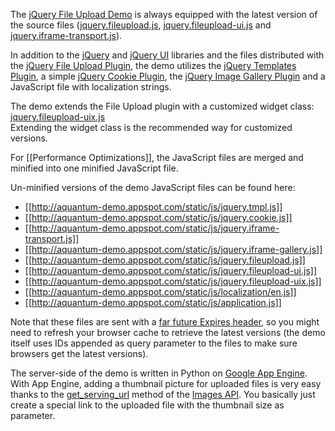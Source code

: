 The [jQuery File Upload Demo](http://aquantum-demo.appspot.com/file-upload) is always equipped with the latest version of the source files ([jquery.fileupload.js](https://github.com/blueimp/jQuery-File-Upload/blob/master/jquery.fileupload.js), [jquery.fileupload-ui.js](https://github.com/blueimp/jQuery-File-Upload/blob/master/jquery.fileupload-ui.js) and [jquery.iframe-transport.js](https://github.com/blueimp/jQuery-File-Upload/blob/master/jquery.iframe-transport.js)).

In addition to the [jQuery](http://jquery.com/) and [jQuery UI](http://jqueryui.com/) libraries and the files distributed with the [jQuery File Upload Plugin](https://github.com/blueimp/jQuery-File-Upload), the demo utilizes the [jQuery Templates Plugin](http://api.jquery.com/category/plugins/templates/), a simple [jQuery Cookie Plugin](https://github.com/blueimp/jQuery-Cookie), the [jQuery Image Gallery Plugin](https://github.com/blueimp/jQuery-Image-Gallery) and a JavaScript file with localization strings.

The demo extends the File Upload plugin with a customized widget class: [jquery.fileupload-uix.js](http://aquantum-demo.appspot.com/static/js/jquery.fileupload-uix.js)  
Extending the widget class is the recommended way for customized versions.

For [[Performance Optimizations]], the JavaScript files are merged and minified into one minified JavaScript file. 

Un-minified versions of the demo JavaScript files can be found here:

* [[http://aquantum-demo.appspot.com/static/js/jquery.tmpl.js]]
* [[http://aquantum-demo.appspot.com/static/js/jquery.cookie.js]]
* [[http://aquantum-demo.appspot.com/static/js/jquery.iframe-transport.js]]
* [[http://aquantum-demo.appspot.com/static/js/jquery.iframe-gallery.js]]
* [[http://aquantum-demo.appspot.com/static/js/jquery.fileupload.js]]
* [[http://aquantum-demo.appspot.com/static/js/jquery.fileupload-ui.js]]
* [[http://aquantum-demo.appspot.com/static/js/jquery.fileupload-uix.js]]
* [[http://aquantum-demo.appspot.com/static/js/localization/en.js]]
* [[http://aquantum-demo.appspot.com/static/js/application.js]]

Note that these files are sent with a [far future Expires header](http://developer.yahoo.com/performance/rules.html#expires), so you might need to refresh your browser cache to retrieve the latest versions (the demo itself uses IDs appended as query parameter to the files to make sure browsers get the latest versions).

The server-side of the demo is written in Python on [Google App Engine](http://code.google.com/appengine/).  
With App Engine, adding a thumbnail picture for uploaded files is very easy thanks to the [get_serving_url](http://code.google.com/appengine/docs/python/images/functions.html#Image_get_serving_url) method of the [Images API](http://code.google.com/appengine/docs/python/images/). You basically just create a special link to the uploaded file with the thumbnail size as parameter.
